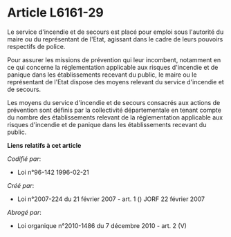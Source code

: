 # Article L6161-29

Le service d'incendie et de secours est placé pour emploi sous l'autorité du maire ou du représentant de l'Etat, agissant
dans le cadre de leurs pouvoirs respectifs de police.

Pour assurer les missions de prévention qui leur incombent, notamment en ce qui concerne la réglementation applicable aux
risques d'incendie et de panique dans les établissements recevant du public, le maire ou le représentant de l'Etat dispose
des moyens relevant du service d'incendie et de secours.

Les moyens du service d'incendie et de secours consacrés aux actions de prévention sont définis par la collectivité
départementale en tenant compte du nombre des établissements relevant de la réglementation applicable aux risques d'incendie
et de panique dans les établissements recevant du public.

**Liens relatifs à cet article**

_Codifié par_:

  - Loi n°96-142 1996-02-21

_Créé par_:

  - Loi n°2007-224 du 21 février 2007 - art. 1 () JORF 22 février 2007

_Abrogé par_:

  - Loi organique n°2010-1486 du 7 décembre 2010 - art. 2 (V)
